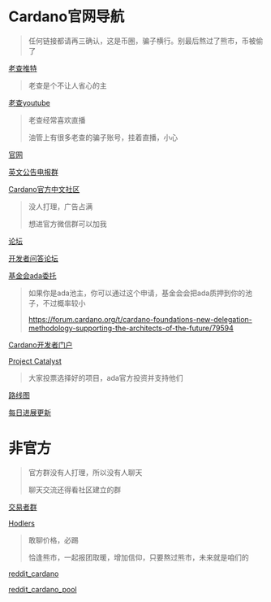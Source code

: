 # Cardano官网导航
> 任何链接都请再三确认，这是币圈，骗子横行。别最后熬过了熊市，币被偷了

[老查推特](https://twitter.com/IOHK_Charles)
> 老查是个不让人省心的主

[老查youtube](https://www.youtube.com/c/charleshoskinsoncrypto)
> 老查经常喜欢直播
> 
> 油管上有很多老查的骗子账号，挂着直播，小心

[官网](https://cardano.org/)

[英文公告电报群](https://t.me/CardanoAnnouncements)

[Cardano官方中文社区](https://t.me/CardanoChinaOfficial)
> 没人打理，广告占满
> 
> 想进官方微信群可以加我

[论坛](https://forum.cardano.org/)

[开发者问答论坛](https://cardano.stackexchange.com/)

[基金会ada委托](https://cardanocommunity.typeform.com/to/XFE9jvIk?typeform-source=forum.cardano.org)
> 如果你是ada池主，你可以通过这个申请，基金会会把ada质押到你的池子，不过概率较小
> 
> https://forum.cardano.org/t/cardano-foundations-new-delegation-methodology-supporting-the-architects-of-the-future/79594

[Cardano开发者门户](https://developers.cardano.org/)

[Project Catalyst](https://cardano.ideascale.com/a/index)
> 大家投票选择好的项目，ada官方投资并支持他们

[路线图](https://roadmap.cardano.org/en/)

[每日进展更新](https://roadmap.cardano.org/en/status-updates/)

[]()

[]()

[]()


# 非官方
> 官方群没有人打理，所以没有人聊天
> 
> 聊天交流还得看社区建立的群

[交易者群](https://t.me/CardanoTraders)

[Hodlers](https://t.me/CardanoHodlers)
> 敢聊价格，必踢
>
> 恰逢熊市，一起报团取暖，增加信仰，只要熬过熊市，未来就是咱们的


[reddit_cardano](https://www.reddit.com/r/cardano/)

[reddit_cardano_pool](https://www.reddit.com/r/CardanoStakePools/)

[]()

[]()









